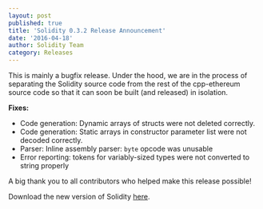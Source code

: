```yaml
---
layout: post
published: true
title: 'Solidity 0.3.2 Release Announcement'
date: '2016-04-18'
author: Solidity Team
category: Releases
---
```


This is mainly a bugfix release. Under the hood, we are in the process of
separating the Solidity source code from the rest of the cpp-ethereum source
code so that it can soon be built (and released) in isolation.

**Fixes:**

- Code generation: Dynamic arrays of structs were not deleted correctly.
- Code generation: Static arrays in constructor parameter list were not decoded
  correctly.
- Parser: Inline assembly parser: `byte` opcode was unusable
- Error reporting: tokens for variably-sized types were not converted to string
  properly

A big thank you to all contributors who helped make this release possible!

Download the new version of Solidity
[here](https://github.com/ethereum/solidity/releases/tag/v0.3.2).
